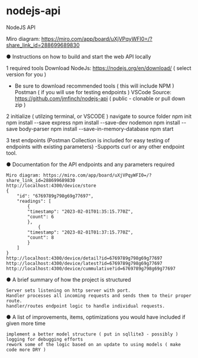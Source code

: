 # nodejs-api
NodeJS API

Miro diagram: https://miro.com/app/board/uXjVPqyWFI0=/?share_link_id=288699689830

● Instructions on how to build and start the web API locally

1 required tools
Download NodeJs: https://nodejs.org/en/download/   ( select version for you )
 - Be sure to download recommended tools ( this will include NPM )
Postman ( if you will use for testing endpoints )
VSCode
Source: https://github.com/jmfinch/nodejs-api ( public - clonable or pull down zip )

2 initialize ( utilzing terminal, or VSCODE )
navigate to source folder 
npm init
npm install --save express
npm install --save-dev nodemon
npm install --save body-parser
npm install --save-in-memory-database
npm start

3 test endpoints (Postman Collection is included for easy testing of endpoints with existing parameters)
 -Supports curl or any other endpoint tool.


● Documentation for the API endpoints and any parameters required

    Miro diagram: https://miro.com/app/board/uXjVPqyWFI0=/?share_link_id=288699689830
    http://localhost:4300/device/store
    {
        "id": "6769789g798g69g77697",
        "readings": [
            {
            "timestamp": "2023-02-01T01:35:15.770Z",
            "count": 6
            },
                {
            "timestamp": "2023-02-01T01:37:15.770Z",
            "count": 8
            }
        ]
    }
    http://localhost:4300/device/detail?id=6769789g798g69g77697
    http://localhost:4300/device/latest?id=6769789g798g69g77697
    http://localhost:4300/device/cummulative?id=6769789g798g69g77697


● A brief summary of how the project is structured

    Server sets listening on http server with port.
    Handler processes all incoming requests and sends them to their proper route.
    handler/routes endpoint logic to handle individual requests.

● A list of improvements, items, optimizations you would have included if given
more time

    implement a better model structure ( put in sqllite3 - possibly )
    logging for debugging efforts
    rework some of the logic based on an update to using models ( make code more DRY )
